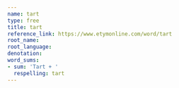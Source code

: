 ```yaml
---
name: tart
type: free
title: tart
reference_link: https://www.etymonline.com/word/tart
root_name: 
root_language: 
denotation: 
word_sums:
- sum: 'Tart + '
  respelling: tart
---
```

